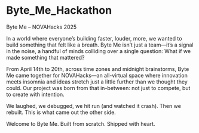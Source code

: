 # Byte_Me_Hackathon
Byte Me – NOVAHacks 2025

In a world where everyone’s building faster, louder, more, we wanted to build something that felt like a breath. Byte Me isn’t just a team—it’s a signal in the noise, a handful of minds colliding over a single question: What if we made something that mattered?

From April 14th to 20th, across time zones and midnight brainstorms, Byte Me came together for NOVAHacks—an all-virtual space where innovation meets insomnia and ideas stretch just a little further than we thought they could. Our project was born from that in-between: not just to compete, but to create with intention.

We laughed, we debugged, we hit run (and watched it crash). Then we rebuilt. This is what came out the other side.

Welcome to Byte Me.
Built from scratch.
Shipped with heart.
